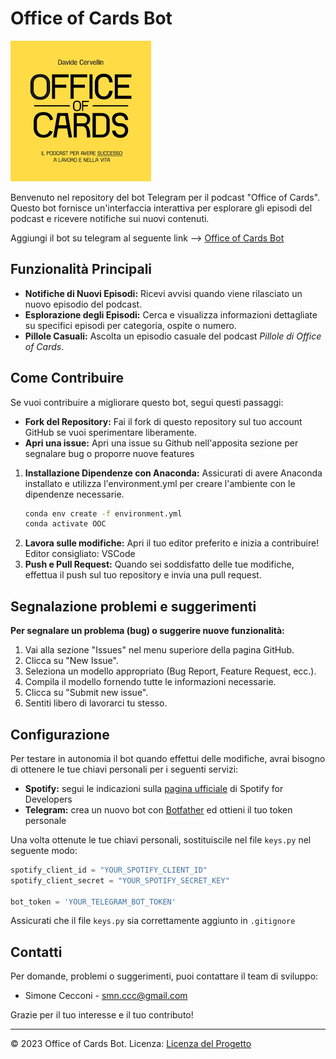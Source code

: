 # Office of Cards Bot

![Office of Cards Logo](Logo.png)

Benvenuto nel repository del bot Telegram per il podcast "Office of Cards". Questo bot fornisce un'interfaccia interattiva per esplorare gli episodi del podcast e ricevere notifiche sui nuovi contenuti.

Aggiungi il bot su telegram al seguente link --> [Office of Cards Bot](https://t.me/office_of_card_bot)

## Funzionalità Principali

- **Notifiche di Nuovi Episodi:** Ricevi avvisi quando viene rilasciato un nuovo episodio del podcast.
- **Esplorazione degli Episodi:** Cerca e visualizza informazioni dettagliate su specifici episodi per categoria, ospite o numero.
- **Pillole Casuali:** Ascolta un episodio casuale del podcast *Pillole di Office of Cards*.

## Come Contribuire

Se vuoi contribuire a migliorare questo bot, segui questi passaggi:

- **Fork del Repository:** Fai il fork di questo repository sul tuo account GitHub se vuoi sperimentare liberamente.
- **Apri una issue:** Apri una issue su Github nell'apposita sezione per segnalare bug o proporre nuove features

1. **Installazione Dipendenze con Anaconda:** Assicurati di avere Anaconda installato e utilizza l'environment.yml per creare l'ambiente con le dipendenze necessarie.
    ```bash
    conda env create -f environment.yml
    conda activate OOC
    ```
2. **Lavora sulle modifiche:** Apri il tuo editor preferito e inizia a contribuire! Editor consigliato: VSCode
3. **Push e Pull Request:** Quando sei soddisfatto delle tue modifiche, effettua il push sul tuo repository e invia una pull request.

## Segnalazione problemi e suggerimenti
**Per segnalare un problema (bug) o suggerire nuove funzionalità:**
1. Vai alla sezione "Issues" nel menu superiore della pagina GitHub.
2. Clicca su "New Issue".
3. Seleziona un modello appropriato (Bug Report, Feature Request, ecc.).
4. Compila il modello fornendo tutte le informazioni necessarie.
5. Clicca su "Submit new issue".
6. Sentiti libero di lavorarci tu stesso.

## Configurazione

Per testare in autonomia il bot quando effettui delle modifiche, avrai bisogno di ottenere le tue chiavi personali per i seguenti servizi:
- **Spotify:** segui le indicazioni sulla [pagina ufficiale](https://developer.spotify.com/documentation/web-api/tutorials/getting-started) di Spotify for Developers
- **Telegram:** crea un nuovo bot con [Botfather](https://telegram.me/BotFather) ed ottieni il tuo token personale

Una volta ottenute le tue chiavi personali, sostituiscile nel file `keys.py` nel seguente modo:
``` py
spotify_client_id = "YOUR_SPOTIFY_CLIENT_ID"
spotify_client_secret = "YOUR_SPOTIFY_SECRET_KEY"

bot_token = 'YOUR_TELEGRAM_BOT_TOKEN'
```

Assicurati che il file `keys.py` sia correttamente aggiunto in `.gitignore`

## Contatti

Per domande, problemi o suggerimenti, puoi contattare il team di sviluppo:

- Simone Cecconi - [smn.ccc@gmail.com](mailto:smn.ccc@gmail.com)

Grazie per il tuo interesse e il tuo contributo!

---

© 2023 Office of Cards Bot. Licenza: [Licenza del Progetto](.LICENSE.md)